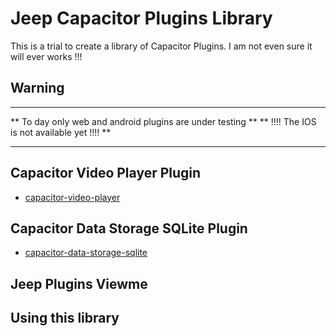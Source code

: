 # Jeep Capacitor Plugins Library

This is a trial to create a library of Capacitor Plugins. I am not even sure it will ever works !!!

## Warning
***********************************************************
** To day only web and android plugins are under testing **
**    !!!! The IOS is not available yet !!!!             **              
***********************************************************

## Capacitor Video Player Plugin
 - [capacitor-video-player](https://github.com/jepiqueau/jeep/blob/master/capacitor/plugins-library/docs/VideoPlayer.md)

## Capacitor Data Storage SQLite Plugin
 - [capacitor-data-storage-sqlite](https://github.com/jepiqueau/jeep/blob/master/capacitor/plugins-library/docs/DataStorage.md)



## Jeep Plugins Viewme

## Using this library

